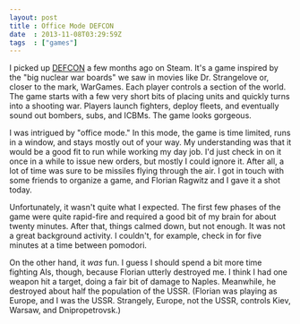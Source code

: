 ```yaml
---
layout: post
title : Office Mode DEFCON
date  : 2013-11-08T03:29:59Z
tags  : ["games"]
---
```

I picked up [DEFCON](http://store.steampowered.com/app/1520/) a few months ago
on Steam.  It's a game inspired by the "big nuclear war boards" we saw in
movies like Dr. Strangelove or, closer to the mark, WarGames.  Each player
controls a section of the world.  The game starts with a few very short bits of
placing units and quickly turns into a shooting war.  Players launch fighters,
deploy fleets, and eventually sound out bombers, subs, and ICBMs.  The game
looks gorgeous.

I was intrigued by "office mode."  In this mode, the game is time limited, runs
in a window, and stays mostly out of your way.  My understanding was that it
would be a good fit to run while working my day job.  I'd just check in on it
once in a while to issue new orders, but mostly I could ignore it.  After all,
a lot of time was sure to be missiles flying through the air.  I got in touch
with some friends to organize a game, and Florian Ragwitz and I gave it a shot
today.

Unfortunately, it wasn't quite what I expected.  The first few phases of the
game were quite rapid-fire and required a good bit of my brain for about twenty
minutes.  After that, things calmed down, but not enough.  It was not a great
background activity.  I couldn't, for example, check in for five minutes at a
time between pomodori.

On the other hand, it *was* fun.  I guess I should spend a bit more time
fighting AIs, though, because Florian utterly destroyed me.  I think I had one
weapon hit a target, doing a fair bit of damage to Naples.  Meanwhile, he
destroyed about half the population of the USSR.  (Florian was playing as
Europe, and I was the USSR.  Strangely, Europe, not the USSR, controls Kiev,
Warsaw, and Dnipropetrovsk.)

